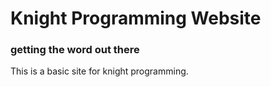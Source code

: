 # Knight Programming Website
### getting the word out there

This is a basic site for knight programming.

